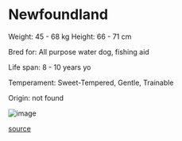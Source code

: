 # Newfoundland

Weight: 45 - 68 kg
Height: 66 - 71 cm

Bred for: All purpose water dog, fishing aid

Life span: 8 - 10 years yo

Temperament: Sweet-Tempered, Gentle, Trainable

Origin: not found

![image](https://cdn2.thedogapi.com/images/Sk4DXl54m_1280.jpg)

[source](https://api.thedogapi.com/v1/breeds/171)

